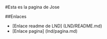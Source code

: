 #Esta es la pagina de Jose

##Enlaces

* [Enlace readme de LND] (LND/README.md)
* [Enlace pagina] (lnd/pagina.md)
